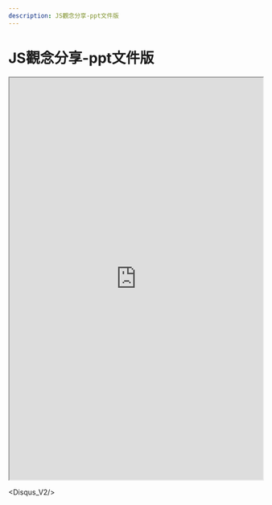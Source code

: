 ```yaml
---
description: JS觀念分享-ppt文件版
---
```


# JS觀念分享-ppt文件版

<iframe src="https://drive.google.com/file/d/1__zMV7mupNSqtNyFjeuJP-W5v6LP9qSm/preview" width="100%" height="800"></iframe>

<Disqus_V2/> 